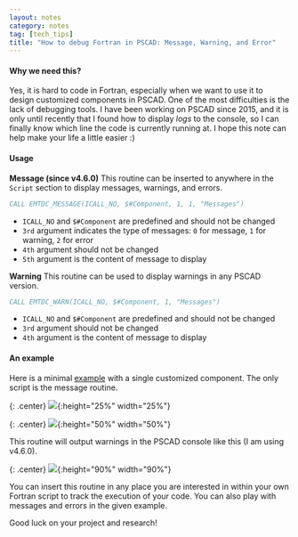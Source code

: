 ```yaml
---
layout: notes
category: notes
tag: [tech_tips]
title: "How to debug Fortran in PSCAD: Message, Warning, and Error"
---
```


#### Why we need this?
Yes, it is hard to code in Fortran, especially when we want to use it to design customized components in PSCAD. One of the most difficulties is the lack of debugging tools. I have been working on PSCAD since 2015, and it is only until recently that I found how to display *logs* to the console, so I can finally know which line the code is currently running at. I hope this note can help make your life a little easier :)

#### Usage
**Message (since v4.6.0)**
This routine can be inserted to anywhere in the `Script` section to display messages, warnings, and errors.
```fortran
CALL EMTDC_MESSAGE(ICALL_NO, $#Component, 1, 1, "Messages")
```
- `ICALL_NO` and `$#Component` are predefined and should not be changed
- `3rd` argument indicates the type of messages: `0` for message, `1` for warning, `2` for error
- `4th` argument should not be changed
- `5th` argument is the content of message to display

**Warning**
This routine can be used to display warnings in any PSCAD version.
```fortran
CALL EMTDC_WARN(ICALL_NO, $#Component, 1, "Messages")
```
- `ICALL_NO` and `$#Component` are predefined and should not be changed
- `3rd` argument should not be changed
- `4th` argument is the content of message to display

#### An example
Here is a minimal [example](https://ambaboo-github-io-assets.s3.amazonaws.com/message_test.pscx) with a single customized component. The only script is the message routine.

{: .center}
![](https://ambaboo-github-io-assets.s3.amazonaws.com/2019-01-23-PSCAD-debug-fig1.PNG){:height="25%" width="25%"}

{: .center}
![](https://ambaboo-github-io-assets.s3.amazonaws.com/2019-01-23-PSCAD-debug-fig2.PNG){:height="50%" width="50%"}

This routine will output warnings in the PSCAD console like this (I am using v4.6.0).

{: .center}
![](https://ambaboo-github-io-assets.s3.amazonaws.com/2019-01-23-PSCAD-debug-fig3.PNG){:height="90%" width="90%"}

You can insert this routine in any place you are interested in within your own Fortran script to track the execution of your code. You can also play with messages and errors in the given example. 

Good luck on your project and research!
